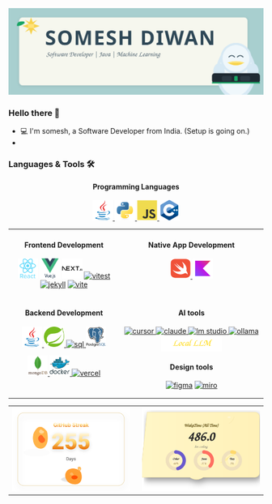 ![Somesh Diwan — Software Engineering | Java | Machine Learning](my.svg)

### Hello there 👋

- 💻 I'm somesh, a Software Developer from India. (Setup is going on.)
- 
### Languages & Tools 🛠

<div align="center">

#### Programming Languages
<p>
  <!-- Java -->
  <a href="https://www.java.com" target="_blank">
    <img src="https://raw.githubusercontent.com/devicons/devicon/master/icons/java/java-original.svg" alt="java" width="40" height="40"/>
  </a>

  <!-- Python -->
  <a href="https://www.python.org" target="_blank">
    <img src="https://raw.githubusercontent.com/devicons/devicon/master/icons/python/python-original.svg" alt="python" width="40" height="40"/>
  </a>

  <!-- JavaScript -->
  <a href="https://developer.mozilla.org/en-US/docs/Web/JavaScript" target="_blank">
    <img src="https://raw.githubusercontent.com/devicons/devicon/master/icons/javascript/javascript-original.svg" alt="javascript" width="40" height="40"/>
  </a>

  <!-- C++ -->
  <a href="https://isocpp.org/" target="_blank">
    <img src="https://raw.githubusercontent.com/devicons/devicon/master/icons/cplusplus/cplusplus-original.svg" alt="cplusplus" width="40" height="40"/>
  </a>
</p>

<table>
  <tr>
    <td align="center" valign="top">
      <h4>Frontend Development</h4>
      <p>
        <a href="https://reactjs.org/" target="_blank"><img src="https://raw.githubusercontent.com/devicons/devicon/master/icons/react/react-original-wordmark.svg" alt="react" width="40" height="40"/></a>
        <a href="https://vuejs.org/" target="_blank"><img src="https://raw.githubusercontent.com/devicons/devicon/master/icons/vuejs/vuejs-original-wordmark.svg" alt="vuejs" width="40" height="40"/></a>
        <a href="https://nextjs.org/" target="_blank"><img src="https://raw.githubusercontent.com/devicons/devicon/master/icons/nextjs/nextjs-original-wordmark.svg" alt="nextjs" width="40" height="40"/></a>
        <a href="https://vitest.dev/" target="_blank"><img src="https://vitest.dev/logo.svg" alt="vitest" width="40" height="40"/></a>
        <a href="https://jekyllrb.com/" target="_blank"><img src="https://www.vectorlogo.zone/logos/jekyllrb/jekyllrb-icon.svg" alt="jekyll" width="40" height="40"/></a>
        <a href="https://vitejs.dev/" target="_blank"><img src="https://vitejs.dev/logo.svg" alt="vite" width="40" height="40"/></a>
      </p>
    </td>
    <td align="center" valign="top">
      <h4>Native App Development</h4>
      <p>
        <!-- Swift -->
        <a href="https://developer.apple.com/swift/" target="_blank">
          <img src="https://raw.githubusercontent.com/devicons/devicon/master/icons/swift/swift-original.svg" alt="swift" width="40" height="40"/>
        </a>
        <!-- Kotlin -->
        <a href="https://kotlinlang.org/" target="_blank">
          <img src="https://raw.githubusercontent.com/devicons/devicon/master/icons/kotlin/kotlin-original.svg" alt="kotlin" width="40" height="40"/>
        </a>
      </p>
    </td>
  </tr>

  <tr>
    <td align="center" valign="top">
  <h4>Backend Development</h4>
  <p>
    <!-- Java -->
    <a href="https://www.java.com/" target="_blank">
      <img src="https://raw.githubusercontent.com/devicons/devicon/master/icons/java/java-original.svg" alt="java" width="40" height="40"/>
    </a>
    <!-- Spring Boot -->
    <a href="https://spring.io/projects/spring-boot" target="_blank">
      <img src="https://raw.githubusercontent.com/devicons/devicon/master/icons/spring/spring-original.svg" alt="spring boot" width="40" height="40"/>
    </a>
    <!-- SQL -->
    <a href="https://en.wikipedia.org/wiki/SQL" target="_blank">
      <img src="https://img.icons8.com/ios-filled/50/000000/sql.png" alt="sql" width="40" height="40"/>
    </a>
    <!-- PostgreSQL -->
    <a href="https://www.postgresql.org/" target="_blank">
      <img src="https://raw.githubusercontent.com/devicons/devicon/master/icons/postgresql/postgresql-original-wordmark.svg" alt="postgresql" width="40" height="40"/>
    </a>
  </p>
  <p>
    <!-- MongoDB -->
    <a href="https://www.mongodb.com/" target="_blank">
      <img src="https://raw.githubusercontent.com/devicons/devicon/master/icons/mongodb/mongodb-original-wordmark.svg" alt="mongodb" width="40" height="40"/>
    </a>
    <!-- Docker -->
    <a href="https://www.docker.com/" target="_blank">
      <img src="https://raw.githubusercontent.com/devicons/devicon/master/icons/docker/docker-original-wordmark.svg" alt="docker" width="40" height="40"/>
    </a>
    <!-- Vercel -->
    <a href="https://vercel.com/" target="_blank">
      <img src="https://avatars.githubusercontent.com/u/14985020?s=200&v=4" alt="vercel" width="40" height="40"/>
    </a>
  </p>
</td>
    <td align="center" valign="top">
<h4>AI tools</h4>
<p>
  <a href="https://cursor.sh/" target="_blank">
    <img src="https://avatars.githubusercontent.com/u/126759922?s=200&v=4" alt="cursor" width="40" height="40"/>
  </a>
  <a href="https://claude.ai/" target="_blank">
    <img src="https://avatars.githubusercontent.com/u/76263028?s=200&v=4" alt="claude" width="40" height="40"/>
  </a>
  <!-- LM Studio -->
  <a href="https://lmstudio.ai/" target="_blank">
    <img src="https://unpkg.com/@lobehub/icons-static-svg@latest/icons/lmstudio.svg" alt="lm studio" width="40" height="40"/>
  </a>
  <!-- Ollama -->
  <a href="https://ollama.com/" target="_blank">
    <img src="https://unpkg.com/@lobehub/icons-static-svg@latest/icons/ollama.svg" alt="ollama" width="40" height="40"/>
  </a>
  <!-- Local LLM (gold text SVG from your repo) -->
  <img src="local-llm.svg" alt="Local LLM" width="120" height="32"/>
</p>

<h4>Design tools</h4>
      <p>
        <a href="https://www.figma.com/" target="_blank"><img src="https://www.vectorlogo.zone/logos/figma/figma-icon.svg" alt="figma" width="40" height="40"/></a>
        <a href="https://miro.com/" target="_blank"><img src="https://cdn.simpleicons.org/miro" alt="miro" width="40" height="40"/></a>
      </p>
    </td>
  </tr>
</table>
</div>

<p align="center">
  <table align="center" cellpadding="0" cellspacing="0" border="0">
    <tr>
      <td align="center" valign="top" style="padding-right:12px;">
        <a href="https://github.com/Someshdiwan/Someshdiwan" rel="noopener">
          <img src="https://raw.githubusercontent.com/Someshdiwan/Someshdiwan/main/streak.svg?v=18036828427" alt="GitHub streak" width="420"/>
        </a>
      </td>
      <td align="center" valign="top" style="padding-left:12px;">
        <a href="https://wakatime.com/@SomeshDiwan" target="_blank" rel="noopener">
          <img src="https://raw.githubusercontent.com/Someshdiwan/Someshdiwan/main/wakatime.svg?v=18025067974" alt="WakaTime (all time)" width="420"/>
        </a>
      </td>
    </tr>
  </table>
</p>
